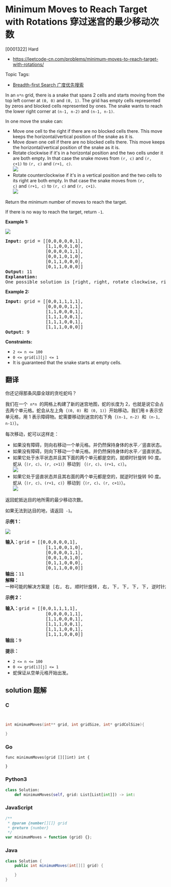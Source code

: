 # Minimum Moves to Reach Target with Rotations 穿过迷宫的最少移动次数

[0001322] Hard

- https://leetcode-cn.com/problems/minimum-moves-to-reach-target-with-rotations/

Topic Tags:

- [Breadth-first Search 广度优先搜索](https://leetcode-cn.com/tag/breadth-first-search/)

In an `n*n` grid, there is a snake that spans 2 cells and starts moving from the top left corner at `(0, 0)` and `(0, 1)`. The grid has empty cells represented by zeros and blocked cells represented by ones. The snake wants to reach the lower right corner at `(n-1, n-2)` and `(n-1, n-1)`.

In one move the snake can:

- Move one cell to the right if there are no blocked cells there. This move keeps the horizontal/vertical position of the snake as it is.
- Move down one cell if there are no blocked cells there. This move keeps the horizontal/vertical position of the snake as it is.
- Rotate clockwise if it's in a horizontal position and the two cells under it are both empty. In that case the snake moves from `(r, c)` and `(r, c+1)` to `(r, c)` and `(r+1, c)`.  
  ![](https://assets.leetcode.com/uploads/2019/09/24/image-2.png)
- Rotate counterclockwise if it's in a vertical position and the two cells to its right are both empty. In that case the snake moves from `(r, c)` and `(r+1, c)` to `(r, c)` and `(r, c+1)`.  
  ![](https://assets.leetcode.com/uploads/2019/09/24/image-1.png)

Return the minimum number of moves to reach the target.

If there is no way to reach the target, return `-1`.

**Example 1:**

**![](https://assets.leetcode.com/uploads/2019/09/24/image.png)**

<pre><strong>Input:</strong> grid = [[0,0,0,0,0,1],
               [1,1,0,0,1,0],
&nbsp;              [0,0,0,0,1,1],
&nbsp;              [0,0,1,0,1,0],
&nbsp;              [0,1,1,0,0,0],
&nbsp;              [0,1,1,0,0,0]]
<strong>Output:</strong> 11
<strong>Explanation:
</strong>One possible solution is [right, right, rotate clockwise, right, down, down, down, down, rotate counterclockwise, right, down].
</pre>

**Example 2:**

<pre><strong>Input:</strong> grid = [[0,0,1,1,1,1],
&nbsp;              [0,0,0,0,1,1],
&nbsp;              [1,1,0,0,0,1],
&nbsp;              [1,1,1,0,0,1],
&nbsp;              [1,1,1,0,0,1],
&nbsp;              [1,1,1,0,0,0]]
<strong>Output:</strong> 9
</pre>

**Constraints:**

- `2 <= n <= 100`
- `0 <= grid[i][j] <= 1`
- It is guaranteed that the snake starts at empty cells.

## 翻译

你还记得那条风靡全球的贪吃蛇吗？

我们在一个  `n*n`  的网格上构建了新的迷宫地图，蛇的长度为 2，也就是说它会占去两个单元格。蛇会从左上角（`(0, 0)`  和  `(0, 1)`）开始移动。我们用 `0` 表示空单元格，用 1 表示障碍物。蛇需要移动到迷宫的右下角（`(n-1, n-2)`  和  `(n-1, n-1)`）。

每次移动，蛇可以这样走：

- 如果没有障碍，则向右移动一个单元格。并仍然保持身体的水平／竖直状态。
- 如果没有障碍，则向下移动一个单元格。并仍然保持身体的水平／竖直状态。
- 如果它处于水平状态并且其下面的两个单元都是空的，就顺时针旋转 90 度。蛇从（`(r, c)`、`(r, c+1)`）移动到 （`(r, c)`、`(r+1, c)`）。  
  ![](https://assets.leetcode-cn.com/aliyun-lc-upload/uploads/2019/09/28/image-2.png)
- 如果它处于竖直状态并且其右面的两个单元都是空的，就逆时针旋转 90 度。蛇从（`(r, c)`、`(r+1, c)`）移动到（`(r, c)`、`(r, c+1)`）。  
  ![](https://assets.leetcode-cn.com/aliyun-lc-upload/uploads/2019/09/28/image-1.png)

返回蛇抵达目的地所需的最少移动次数。

如果无法到达目的地，请返回  `-1`。

**示例 1：**

**![](https://assets.leetcode-cn.com/aliyun-lc-upload/uploads/2019/09/28/image.png)**

<pre><strong>输入：</strong>grid = [[0,0,0,0,0,1],
               [1,1,0,0,1,0],
&nbsp;              [0,0,0,0,1,1],
&nbsp;              [0,0,1,0,1,0],
&nbsp;              [0,1,1,0,0,0],
&nbsp;              [0,1,1,0,0,0]]
<strong>输出：</strong>11
<strong>解释：
</strong>一种可能的解决方案是 [右, 右, 顺时针旋转, 右, 下, 下, 下, 下, 逆时针旋转, 右, 下]。
</pre>

**示例 2：**

<pre><strong>输入：</strong>grid = [[0,0,1,1,1,1],
&nbsp;              [0,0,0,0,1,1],
&nbsp;              [1,1,0,0,0,1],
&nbsp;              [1,1,1,0,0,1],
&nbsp;              [1,1,1,0,0,1],
&nbsp;              [1,1,1,0,0,0]]
<strong>输出：</strong>9
</pre>

**提示：**

- `2 <= n <= 100`
- `0 <= grid[i][j] <= 1`
- 蛇保证从空单元格开始出发。

## solution 题解

### C

```c


int minimumMoves(int** grid, int gridSize, int* gridColSize){

}


```

### Go

```golang
func minimumMoves(grid [][]int) int {

}
```

### Python3

```python
class Solution:
    def minimumMoves(self, grid: List[List[int]]) -> int:

```

### JavaScript

```javascript
/**
 * @param {number[][]} grid
 * @return {number}
 */
var minimumMoves = function (grid) {};
```

### Java

```java
class Solution {
    public int minimumMoves(int[][] grid) {

    }
}
```
